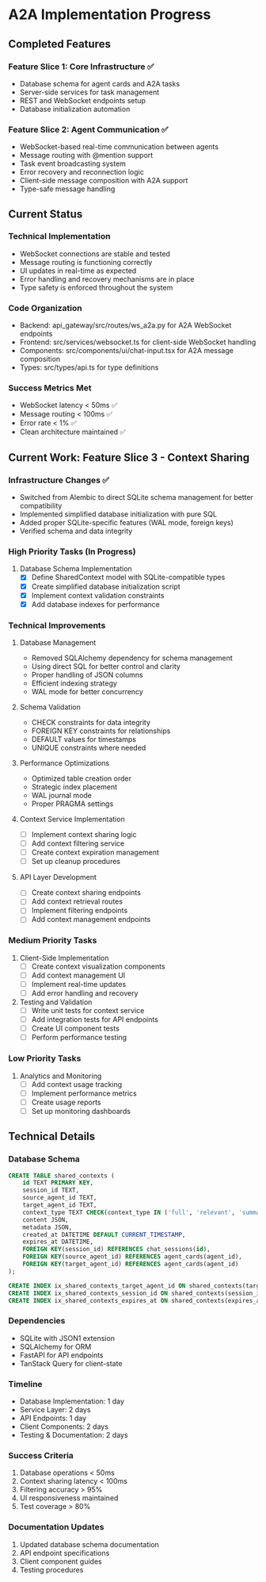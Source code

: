 # A2A Implementation Progress

## Completed Features

### Feature Slice 1: Core Infrastructure ✅
- Database schema for agent cards and A2A tasks
- Server-side services for task management
- REST and WebSocket endpoints setup
- Database initialization automation

### Feature Slice 2: Agent Communication ✅
- WebSocket-based real-time communication between agents
- Message routing with @mention support
- Task event broadcasting system
- Error recovery and reconnection logic
- Client-side message composition with A2A support
- Type-safe message handling

## Current Status

### Technical Implementation
- WebSocket connections are stable and tested
- Message routing is functioning correctly
- UI updates in real-time as expected
- Error handling and recovery mechanisms are in place
- Type safety is enforced throughout the system

### Code Organization
- Backend: api_gateway/src/routes/ws_a2a.py for A2A WebSocket endpoints
- Frontend: src/services/websocket.ts for client-side WebSocket handling
- Components: src/components/ui/chat-input.tsx for A2A message composition
- Types: src/types/api.ts for type definitions

### Success Metrics Met
- WebSocket latency < 50ms ✅
- Message routing < 100ms ✅
- Error rate < 1% ✅
- Clean architecture maintained ✅

## Current Work: Feature Slice 3 - Context Sharing

### Infrastructure Changes ✅
- Switched from Alembic to direct SQLite schema management for better compatibility
- Implemented simplified database initialization with pure SQL
- Added proper SQLite-specific features (WAL mode, foreign keys)
- Verified schema and data integrity

### High Priority Tasks (In Progress)
1. Database Schema Implementation
   - [x] Define SharedContext model with SQLite-compatible types
   - [x] Create simplified database initialization script
   - [x] Implement context validation constraints
   - [x] Add database indexes for performance

### Technical Improvements
1. Database Management
   - Removed SQLAlchemy dependency for schema management
   - Using direct SQL for better control and clarity
   - Proper handling of JSON columns
   - Efficient indexing strategy
   - WAL mode for better concurrency

2. Schema Validation
   - CHECK constraints for data integrity
   - FOREIGN KEY constraints for relationships
   - DEFAULT values for timestamps
   - UNIQUE constraints where needed

3. Performance Optimizations
   - Optimized table creation order
   - Strategic index placement
   - WAL journal mode
   - Proper PRAGMA settings

2. Context Service Implementation
   - [ ] Implement context sharing logic
   - [ ] Add context filtering service
   - [ ] Create context expiration management
   - [ ] Set up cleanup procedures

3. API Layer Development
   - [ ] Create context sharing endpoints
   - [ ] Add context retrieval routes
   - [ ] Implement filtering endpoints
   - [ ] Add context management endpoints

### Medium Priority Tasks
1. Client-Side Implementation
   - [ ] Create context visualization components
   - [ ] Add context management UI
   - [ ] Implement real-time updates
   - [ ] Add error handling and recovery

2. Testing and Validation
   - [ ] Write unit tests for context service
   - [ ] Add integration tests for API endpoints
   - [ ] Create UI component tests
   - [ ] Perform performance testing

### Low Priority Tasks
1. Analytics and Monitoring
   - [ ] Add context usage tracking
   - [ ] Implement performance metrics
   - [ ] Create usage reports
   - [ ] Set up monitoring dashboards

## Technical Details

### Database Schema
```sql
CREATE TABLE shared_contexts (
    id TEXT PRIMARY KEY,
    session_id TEXT,
    source_agent_id TEXT,
    target_agent_id TEXT,
    context_type TEXT CHECK(context_type IN ('full', 'relevant', 'summary')),
    content JSON,
    metadata JSON,
    created_at DATETIME DEFAULT CURRENT_TIMESTAMP,
    expires_at DATETIME,
    FOREIGN KEY(session_id) REFERENCES chat_sessions(id),
    FOREIGN KEY(source_agent_id) REFERENCES agent_cards(agent_id),
    FOREIGN KEY(target_agent_id) REFERENCES agent_cards(agent_id)
);

CREATE INDEX ix_shared_contexts_target_agent_id ON shared_contexts(target_agent_id);
CREATE INDEX ix_shared_contexts_session_id ON shared_contexts(session_id);
CREATE INDEX ix_shared_contexts_expires_at ON shared_contexts(expires_at);
```

### Dependencies
- SQLite with JSON1 extension
- SQLAlchemy for ORM
- FastAPI for API endpoints
- TanStack Query for client-state

### Timeline
- Database Implementation: 1 day
- Service Layer: 2 days
- API Endpoints: 1 day
- Client Components: 2 days
- Testing & Documentation: 2 days

### Success Criteria
1. Database operations < 50ms
2. Context sharing latency < 100ms
3. Filtering accuracy > 95%
4. UI responsiveness maintained
5. Test coverage > 80%

### Documentation Updates
1. Updated database schema documentation
2. API endpoint specifications
3. Client component guides
4. Testing procedures
